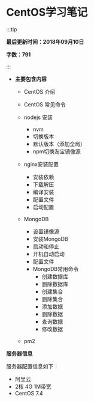 # CentOS学习笔记

:::tip

**最后更新时间：2018年09月10日**

**字数：791**

:::


* **主要包含内容**
    * CentOS 介绍 

    * CentOS 常见命令

    * nodejs 安装
        * nvm
        * 切换版本
        * 默认版本（添加全局）
        * npm切换淘宝镜像源

    * nginx安装配置
        * 安装依赖
        * 下载解压
        * 编译安装
        * 配置文件
        * 启动配置

    * MongoDB
        * 设置镜像源
        * 安装MongoDB
        * 启动和停止
        * 开机自动启动
        * 配置文件
        * MongoDB常用命令
            * 创建数据库
            * 删除数据库
            * 创建集合
            * 删除集合
            * 添加数据
            * 删除数据
            * 查询数据
            * 修改数据
    * pm2

**服务器信息** 

服务器配置信息如下：
* 阿里云
* 2核 4G 1M带宽
* CentOS 7.4
